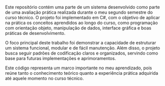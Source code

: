 Este repositório contém uma parte de um sistema desenvolvido como parte de uma avaliação prática realizada durante o meu segundo semestre do curso técnico. 
O projeto foi implementado em C#, com o objetivo de aplicar na prática os conceitos aprendidos ao longo do curso, como 
programação com orientação objeto, manipulação de dados, interface gráfica e boas práticas de desenvolvimento.

O foco principal deste trabalho foi demonstrar a capacidade de estruturar um sistema funcional, modular e de fácil manutenção.
Além disso, o projeto busca seguir padrões de codificação claros e organizados, servindo como base para futuras implementações e aprimoramentos.

Este código representa um marco importante no meu aprendizado, pois reúne tanto o conhecimento teórico quanto a experiência prática adquirida até aquele momento no curso técnico.

